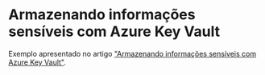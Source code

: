 # Armazenando informações sensíveis com Azure Key Vault

Exemplo apresentado no artigo ["Armazenando informações sensíveis com Azure Key Vault"](https://tech-knowledge-br.medium.com/).

